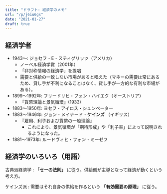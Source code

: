 ```yaml
---
title: "ドラフト: 経済学のメモ"
url: "/p/j6iu6gs"
date: "2021-01-27"
draft: true
---
```


経済学者
----

* 1943〜: ジョセフ・E・スティグリッツ（アメリカ）
    * ノーベル経済学賞（2001年）
    * 「非対称情報の経済学」を提唱
    * 需要と供給の一致しない市場があると唱えた（マネーの需要は常にあるため、貸し手が不利になることはなく、貸し手が一方的な有利な市場がある）。
* 1899〜1992年: フリードリヒ・フォン・ハイエク（オーストリア）
    * 『貨幣理論と景気循環』(1933)
* 1883〜1950年: ヨセフ・アイロス・シュンペーター
* 1883〜1946年: ジョン・メイナード・**ケインズ** （イギリス）
    * 『雇用、利子および貨幣の一般理論』
        * これにより、景気循環が「期待形成」や「利子率」によって説明されるようになった。
* 1881〜1973年: ルードヴィヒ・フォン・ミーゼフ


経済学のいろいろ（用語）
----

古典派経済学
: **「セーの法則」** に従う。供給側が主導となって経済が動くという考え方。

ケインズ派
: 需要はそれ自身の供給を作るという **「有効需要の原理」** に従う。

